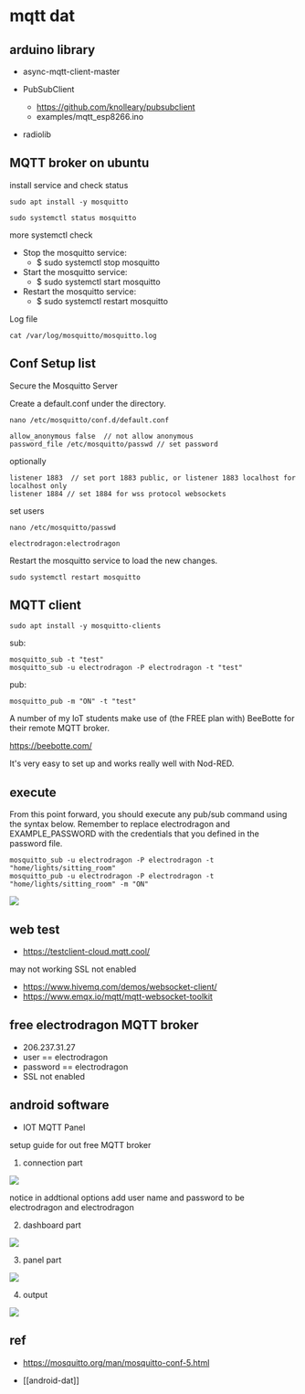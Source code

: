 
# mqtt dat 

## arduino library 

- async-mqtt-client-master 

- PubSubClient
    - https://github.com/knolleary/pubsubclient
    - examples/mqtt_esp8266.ino

- radiolib


## MQTT broker on ubuntu 

install service and check status 

    sudo apt install -y mosquitto

    sudo systemctl status mosquitto

more systemctl check 

- Stop the mosquitto service:
    - $ sudo systemctl stop mosquitto
- Start the mosquitto service:
    - $ sudo systemctl start mosquitto
- Restart the mosquitto service:
    - $ sudo systemctl restart mosquitto

Log file 

    cat /var/log/mosquitto/mosquitto.log

## Conf Setup list

Secure the Mosquitto Server

Create a default.conf under the directory.

    nano /etc/mosquitto/conf.d/default.conf

    allow_anonymous false  // not allow anonymous
    password_file /etc/mosquitto/passwd // set password

optionally 

    listener 1883  // set port 1883 public, or listener 1883 localhost for localhost only
    listener 1884 // set 1884 for wss protocol websockets

set users 

    nano /etc/mosquitto/passwd

    electrodragon:electrodragon

Restart the mosquitto service to load the new changes.

    sudo systemctl restart mosquitto


## MQTT client 

    sudo apt install -y mosquitto-clients

sub:

    mosquitto_sub -t "test"
    mosquitto_sub -u electrodragon -P electrodragon -t "test"

pub:

    mosquitto_pub -m "ON" -t "test"

A number of my IoT students make use of (the FREE plan with) BeeBotte for their remote MQTT broker.

https://beebotte.com/

It's very easy to set up and works really well with Nod-RED.

## execute 

From this point forward, you should execute any pub/sub command using the syntax below. Remember to replace electrodragon and EXAMPLE_PASSWORD with the credentials that you defined in the password file.

    mosquitto_sub -u electrodragon -P electrodragon -t "home/lights/sitting_room"
    mosquitto_pub -u electrodragon -P electrodragon -t "home/lights/sitting_room" -m "ON"


![](2025-06-19-14-15-30.png)


## web test 

- https://testclient-cloud.mqtt.cool/

may not working SSL not enabled

- https://www.hivemq.com/demos/websocket-client/
- https://www.emqx.io/mqtt/mqtt-websocket-toolkit

## free electrodragon MQTT broker

- 206.237.31.27
- user == electrodragon
- password == electrodragon
- SSL not enabled

## android software 

- IOT MQTT Panel

setup guide for out free MQTT broker



1. connection part 

![](2025-06-19-14-32-05.png)

notice in addtional options add user name and password to be electrodragon and electrodragon

2. dashboard part 

![](2025-06-19-14-32-24.png)

3. panel part 

![](2025-06-19-14-31-48.png)

4. output 

![](2025-06-19-14-31-06.png)

## ref 

- https://mosquitto.org/man/mosquitto-conf-5.html

- [[android-dat]]